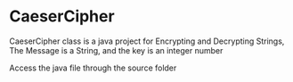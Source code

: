 # CaeserCipher
CaeserCipher class is a java project for Encrypting and Decrypting Strings, The Message is a String, and the key is an integer number

Access the java file through the source folder
